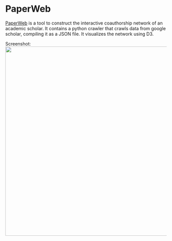 # PaperWeb
[PaperWeb](http://michael.szell.net/paperweb/) is a tool to construct the interactive coauthorship network of an academic scholar. It contains a python crawler that crawls data from google scholar, compiling it as a JSON file. It visualizes the network using D3.

Screenshot:
<img src="http://michael.szell.net/paperweb/screenshot.png" align="center" width="671" height="593">